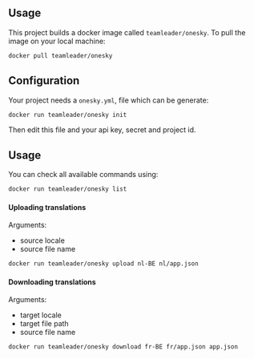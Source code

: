 ## Usage

This project builds a docker image called `teamleader/onesky`. To pull the image on your local machine:

```bash
docker pull teamleader/onesky
```

## Configuration

Your project needs a `onesky.yml`, file which can be generate:

```bash
docker run teamleader/onesky init
```

Then edit this file and your api key, secret and project id.

## Usage

You can check all available commands using:

```bash
docker run teamleader/onesky list
```

#### Uploading translations

Arguments:
- source locale
- source file name

```bash
docker run teamleader/onesky upload nl-BE nl/app.json
```

#### Downloading translations

Arguments:
- target locale
- target file path
- source file name

```bash
docker run teamleader/onesky download fr-BE fr/app.json app.json
```
